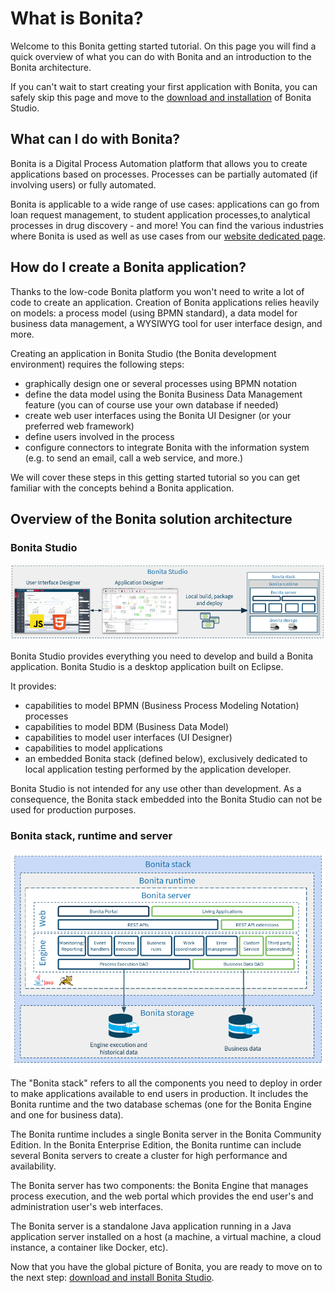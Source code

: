 # What is Bonita?

Welcome to this Bonita getting started tutorial. On this page you will find a quick overview of what you can do with Bonita and an introduction to the Bonita architecture.

If you can't wait to start creating your first application with Bonita, you can safely skip this page and move to the [download and installation](bonita-studio-download-installation.md) of Bonita Studio.

## What can I do with Bonita?

Bonita is a Digital Process Automation platform that allows you to create applications based on processes. Processes can be  partially automated (if involving users) or fully automated.

Bonita is applicable to a wide range of use cases: applications can go from loan request management, to student application processes,to analytical processes in drug discovery - and more! You can find the various industries where Bonita is  used as well as use cases from our [website dedicated page](https://www.bonitasoft.com/industries).

## How do I create a Bonita application?

Thanks to the low-code Bonita platform you won't need to write a lot of code to create an application. Creation of Bonita applications relies heavily on models: a process model (using BPMN standard), a data model for business data management, a WYSIWYG tool for user interface design, and more.

Creating an application in Bonita Studio (the Bonita development environment) requires the following steps:

- graphically design one or several processes using BPMN notation
- define the data model using the Bonita Business Data Management feature (you can of course use your own database if needed)
- create web user interfaces using the Bonita UI Designer (or your preferred web framework)
- define users involved in the process
- configure connectors to integrate Bonita with the information system (e.g. to send an email, call a web service, and more.)

We will cover these steps in this getting started tutorial so you can get familiar with the concepts behind a Bonita application.

## Overview of the Bonita solution architecture

### Bonita Studio

![Bonita Studio architecture](images/getting-started-tutorial/what-is-bonita/architecture-bonita-studio.png)

Bonita Studio provides everything you need to develop and build a Bonita application. Bonita Studio is a desktop application built on Eclipse.

It provides:

- capabilities to model BPMN (Business Process Modeling Notation) processes
- capabilities to model BDM (Business Data Model)
- capabilities to model user interfaces (UI Designer)
- capabilities to model applications
- an embedded Bonita stack (defined below), exclusively dedicated to local application testing performed by the application developer.

Bonita Studio is not intended for any use other than development. As a consequence, the Bonita stack embedded into the Bonita Studio can not be used for production purposes.

### Bonita stack, runtime and server

![Bonita stack architecture](images/getting-started-tutorial/what-is-bonita/architecture-bonita-stack.png)

The "Bonita stack" refers to all the components you need to deploy in order to make applications available to end users in production. It includes the Bonita runtime and the two database schemas (one for the Bonita Engine and one for business data).

The Bonita runtime includes a single Bonita server in the Bonita Community Edition. In the Bonita Enterprise Edition, the Bonita runtime can include several Bonita servers to create a cluster for high performance and availability.

The Bonita server has two components: the Bonita Engine that manages process execution, and the web portal which provides the end user's and administration user's web interfaces.

The Bonita server is a standalone Java application running in a Java application server installed on a host (a machine, a virtual machine, a cloud instance, a container like Docker, etc).

Now that you have the global picture of Bonita, you are ready to move on to the next step: [download and install Bonita Studio](bonita-studio-download-installation.md).
